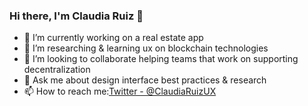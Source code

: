 ### Hi there, I'm Claudia Ruiz 👋

- 🔭 I’m currently working on a real estate app
- 🌱 I’m researching & learning ux on blockchain technologies 
- 👯 I’m looking to collaborate helping teams that work on supporting decentralization
- 💬 Ask me about design interface best practices & research
- 📫 How to reach me:[Twitter - @ClaudiaRuizUX](https://twitter.com/ClaudiaRuizUX)

